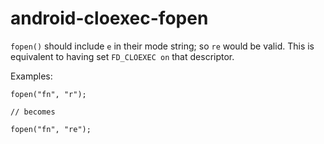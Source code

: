 android-cloexec-fopen
=====================

`fopen()` should include `e` in their mode string; so `re` would be
valid. This is equivalent to having set `FD_CLOEXEC on` that descriptor.

Examples:

    fopen("fn", "r");

    // becomes

    fopen("fn", "re");
